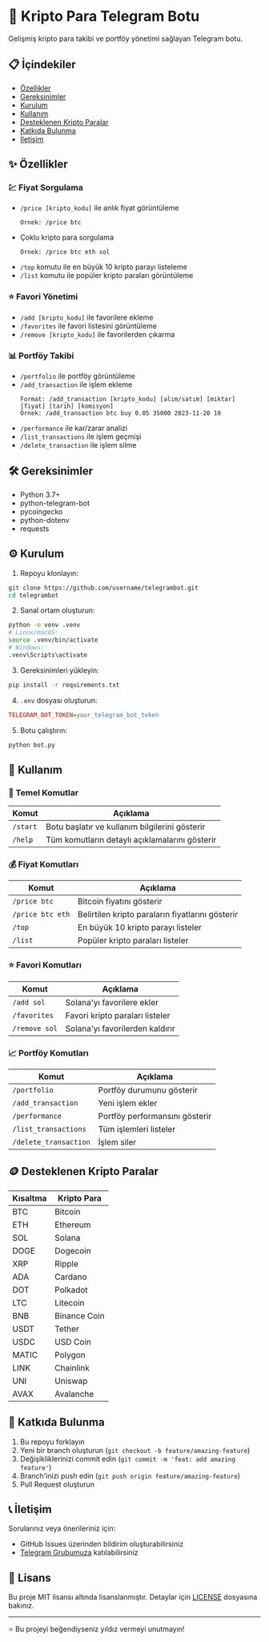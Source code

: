 # 🚀 Kripto Para Telegram Botu

Gelişmiş kripto para takibi ve portföy yönetimi sağlayan Telegram botu.

## 📋 İçindekiler
- [Özellikler](#özellikler)
- [Gereksinimler](#gereksinimler)
- [Kurulum](#kurulum)
- [Kullanım](#kullanım)
- [Desteklenen Kripto Paralar](#desteklenen-kripto-paralar)
- [Katkıda Bulunma](#katkıda-bulunma)
- [İletişim](#iletişim)

## ✨ Özellikler

### 💹 Fiyat Sorgulama
- `/price [kripto_kodu]` ile anlık fiyat görüntüleme
  ```
  Örnek: /price btc
  ```
- Çoklu kripto para sorgulama
  ```
  Örnek: /price btc eth sol
  ```
- `/top` komutu ile en büyük 10 kripto parayı listeleme
- `/list` komutu ile popüler kripto paraları görüntüleme

### ⭐ Favori Yönetimi
- `/add [kripto_kodu]` ile favorilere ekleme
- `/favorites` ile favori listesini görüntüleme
- `/remove [kripto_kodu]` ile favorilerden çıkarma

### 📊 Portföy Takibi
- `/portfolio` ile portföy görüntüleme
- `/add_transaction` ile işlem ekleme
  ```
  Format: /add_transaction [kripto_kodu] [alım/satım] [miktar] [fiyat] [tarih] [komisyon]
  Örnek: /add_transaction btc buy 0.05 35000 2023-11-20 10
  ```
- `/performance` ile kar/zarar analizi
- `/list_transactions` ile işlem geçmişi
- `/delete_transaction` ile işlem silme

## 🛠️ Gereksinimler

- Python 3.7+
- python-telegram-bot
- pycoingecko
- python-dotenv
- requests

## ⚙️ Kurulum

1. Repoyu klonlayın:
```bash
git clone https://github.com/username/telegrambot.git
cd telegrambot
```

2. Sanal ortam oluşturun:
```bash
python -m venv .venv
# Linux/macOS:
source .venv/bin/activate
# Windows:
.venv\Scripts\activate
```

3. Gereksinimleri yükleyin:
```bash
pip install -r requirements.txt
```

4. `.env` dosyası oluşturun:
```ini
TELEGRAM_BOT_TOKEN=your_telegram_bot_token
```

5. Botu çalıştırın:
```bash
python bot.py
```

## 📱 Kullanım

### 🔰 Temel Komutlar
| Komut | Açıklama |
|-------|-----------|
| `/start` | Botu başlatır ve kullanım bilgilerini gösterir |
| `/help` | Tüm komutların detaylı açıklamalarını gösterir |

### 💰 Fiyat Komutları
| Komut | Açıklama |
|-------|-----------|
| `/price btc` | Bitcoin fiyatını gösterir |
| `/price btc eth` | Belirtilen kripto paraların fiyatlarını gösterir |
| `/top` | En büyük 10 kripto parayı listeler |
| `/list` | Popüler kripto paraları listeler |

### ⭐ Favori Komutları
| Komut | Açıklama |
|-------|-----------|
| `/add sol` | Solana'yı favorilere ekler |
| `/favorites` | Favori kripto paraları listeler |
| `/remove sol` | Solana'yı favorilerden kaldırır |

### 📈 Portföy Komutları
| Komut | Açıklama |
|-------|-----------|
| `/portfolio` | Portföy durumunu gösterir |
| `/add_transaction` | Yeni işlem ekler |
| `/performance` | Portföy performansını gösterir |
| `/list_transactions` | Tüm işlemleri listeler |
| `/delete_transaction` | İşlem siler |

## 🪙 Desteklenen Kripto Paralar

| Kısaltma | Kripto Para |
|----------|-------------|
| BTC | Bitcoin |
| ETH | Ethereum |
| SOL | Solana |
| DOGE | Dogecoin |
| XRP | Ripple |
| ADA | Cardano |
| DOT | Polkadot |
| LTC | Litecoin |
| BNB | Binance Coin |
| USDT | Tether |
| USDC | USD Coin |
| MATIC | Polygon |
| LINK | Chainlink |
| UNI | Uniswap |
| AVAX | Avalanche |

## 🤝 Katkıda Bulunma

1. Bu repoyu forklayın
2. Yeni bir branch oluşturun (`git checkout -b feature/amazing-feature`)
3. Değişikliklerinizi commit edin (`git commit -m 'feat: add amazing feature'`)
4. Branch'inizi push edin (`git push origin feature/amazing-feature`)
5. Pull Request oluşturun

## 📞 İletişim

Sorularınız veya önerileriniz için:
- GitHub Issues üzerinden bildirim oluşturabilirsiniz
- [Telegram Grubumuza](https://t.me/your_support_group) katılabilirsiniz

## 📄 Lisans

Bu proje MIT lisansı altında lisanslanmıştır. Detaylar için [LICENSE](LICENSE) dosyasına bakınız.

---
⭐ Bu projeyi beğendiyseniz yıldız vermeyi unutmayın!
